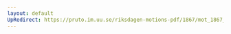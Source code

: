 ```yaml
---
layout: default
UpRedirect: https://pruto.im.uu.se/riksdagen-motions-pdf/1867/mot_1867__ak__39.pdf
---
```

